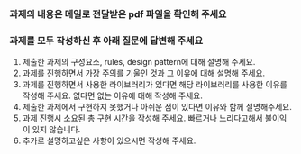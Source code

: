### 과제의 내용은 메일로 전달받은 pdf 파일을 확인해 주세요

### 과제를 모두 작성하신 후 아래 질문에 답변해 주세요
1. 제출한 과제의 구성요소, rules, design pattern에 대해 설명해 주세요.
2. 과제를 진행하면서 가장 주의를 기울인 것과 그 이유에 대해 설명해 주세요.
3. 과제를 진행하면서 사용한 라이브러리가 있다면 해당 라이브러리를 사용한 이유를 작성해 주세요. 없다면 없는 이유에 대해 작성해 주세요.
4. 제출한 과제에서 구현하지 못했거나 아쉬운 점이 있다면 이유와 함께 설명해주세요.
5. 과제 진행시 소요된 총 구현 시간을 작성해 주세요. 빠르거나 느리다고해서 불이익이 있지 않습니다.
6. 추가로 설명하고싶은 사항이 있으시면 작성해 주세요.
